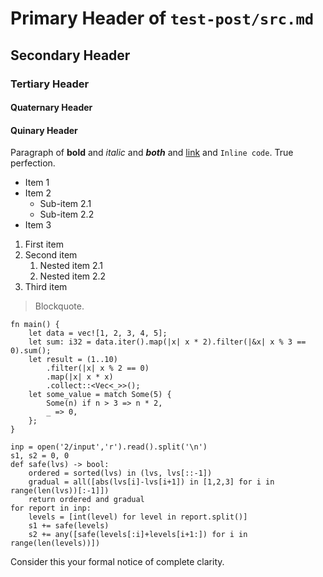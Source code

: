 # Primary Header of `test-post/src.md`
## Secondary Header
### Tertiary Header
#### Quaternary Header
#### Quinary Header

Paragraph of **bold** and *italic* and ***both*** and [link](https://wiby.org) and `Inline code`. True perfection.

- Item 1
- Item 2
    - Sub-item 2.1
    - Sub-item 2.2
- Item 3

1. First item
2. Second item
    1. Nested item 2.1
    2. Nested item 2.2
3. Third item

> Blockquote.

```
fn main() {
    let data = vec![1, 2, 3, 4, 5];
    let sum: i32 = data.iter().map(|x| x * 2).filter(|&x| x % 3 == 0).sum();
    let result = (1..10)
        .filter(|x| x % 2 == 0)
        .map(|x| x * x)
        .collect::<Vec<_>>();
    let some_value = match Some(5) {
        Some(n) if n > 3 => n * 2,
        _ => 0,
    };
}
```

```
inp = open('2/input','r').read().split('\n')
s1, s2 = 0, 0
def safe(lvs) -> bool:
    ordered = sorted(lvs) in (lvs, lvs[::-1])
    gradual = all([abs(lvs[i]-lvs[i+1]) in [1,2,3] for i in range(len(lvs))[:-1]])
    return ordered and gradual
for report in inp:
    levels = [int(level) for level in report.split()]
    s1 += safe(levels)
    s2 += any([safe(levels[:i]+levels[i+1:]) for i in range(len(levels))])
```

Consider this your formal notice of complete clarity.
